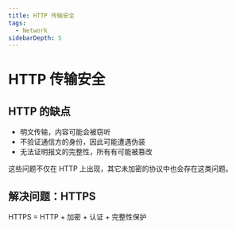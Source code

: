 ```yaml
---
title: HTTP 传输安全
tags:
  - Network
sidebarDepth: 5
---
```

# HTTP 传输安全
## HTTP 的缺点
- 明文传输，内容可能会被窃听
- 不验证通信方的身份，因此可能遭遇伪装
-  无法证明报文的完整性，所有有可能被篡改

这些问题不仅在 HTTP 上出现，其它未加密的协议中也会存在这类问题。

## 解决问题：HTTPS

HTTPS = HTTP + 加密 + 认证 + 完整性保护
